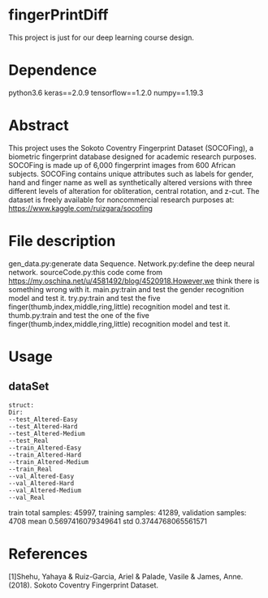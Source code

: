 # fingerPrintDiff
This project is just for our deep learning course design.

# Dependence
python3.6
keras==2.0.9
tensorflow==1.2.0
numpy==1.19.3

# Abstract
This project uses the Sokoto Coventry Fingerprint Dataset (SOCOFing),
a biometric fingerprint database designed for academic research purposes. 
SOCOFing is made up of 6,000 fingerprint images from 600 African subjects. 
SOCOFing contains unique attributes such as labels for gender, hand and finger 
name as well as synthetically altered versions with three different levels of 
alteration for obliteration, central rotation, and z-cut. The dataset is freely available
for noncommercial research purposes at: https://www.kaggle.com/ruizgara/socofing

# File description
gen_data.py:generate data Sequence.
Network.py:define the deep neural network.
sourceCode.py:this code come from https://my.oschina.net/u/4581492/blog/4520918.However,we think there is something wrong with it.
main.py:train and test the gender recognition model and test it.
try.py:train and test the five finger(thumb,index,middle,ring,little) recognition model and test it.
thumb.py:train and test the one of the five finger(thumb,index,middle,ring,little) recognition model and test it.

# Usage
## dataSet
    struct:
    Dir:
    --test_Altered-Easy
    --test_Altered-Hard
    --test_Altered-Medium
    --test_Real
    --train_Altered-Easy
    --train_Altered-Hard
    --train_Altered-Medium
    --train_Real
    --val_Altered-Easy
    --val_Altered-Hard
    --val_Altered-Medium
    --val_Real



train
total samples: 45997, training samples: 41289, validation samples: 4708
mean 0.5697416079349641
std 0.3744768065561571



# References
[1]Shehu, Yahaya & Ruiz-Garcia, Ariel & Palade, Vasile & James, Anne. (2018). Sokoto Coventry Fingerprint Dataset. 
